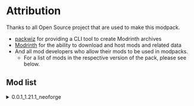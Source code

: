 # Attribution

Thanks to all Open Source project that are used to make this modpack.

- [packwiz](https://github.com/packwiz/packwiz) for providing a CLI tool to create Modrinth archives
- [Modrinth](https://modrinth.com/) for the ability to download and host mods and related data
- And all mod developers who allow their mods to be used in modpacks.
  - For a list of mods in the respective version of the pack, please see below.

## Mod list

<details>
<summary>0.0.1_1.21.1_neoforge</summary>

Thank you for providing these awesome mods!

| Mod                                                                                                       | Author                                                         | License                                                                                                                                                    | Notes                                                                                                                                                                                                                                                                                                                                                                                                                                     |
| --------------------------------------------------------------------------------------------------------- | -------------------------------------------------------------- | ---------------------------------------------------------------------------------------------------------------------------------------------------------- | ----------------------------------------------------------------------------------------------------------------------------------------------------------------------------------------------------------------------------------------------------------------------------------------------------------------------------------------------------------------------------------------------------------------------------------------- |
| [AppleSkin](https://modrinth.com/mod/appleskin)                                                           | [squeek502](https://modrinth.com/user/squeek502)               | [Unlicense](https://spdx.org/licenses/Unlicense.html)                                                                                                      | `You are welcome to add this mod to any modpack you'd like.`<br>[Source](https://modrinth.com/mod/appleskin)                                                                                                                                                                                                                                                                                                                              |
| [Architectury API](https://modrinth.com/mod/architectury-api)                                             | [architectury](https://modrinth.com/organization/architectury) | [LGPL-3.0-only](https://spdx.org/licenses/LGPL-3.0-only.html)                                                                                              |                                                                                                                                                                                                                                                                                                                                                                                                                                           |
| [BetterF3](https://modrinth.com/mod/betterf3)                                                             | [TreyRuffy](https://modrinth.com/user/TreyRuffy)               | [MIT](https://spdx.org/licenses/MIT.html)                                                                                                                  |                                                                                                                                                                                                                                                                                                                                                                                                                                           |
| [BoxLib](https://modrinth.com/mod/boxlib)                                                                 | [Boxadactle](https://modrinth.com/user/Boxadactle)             | [MIT](https://spdx.org/licenses/MIT.html)                                                                                                                  |                                                                                                                                                                                                                                                                                                                                                                                                                                           |
| [Cloth Config API](https://modrinth.com/mod/cloth-config)                                                 | [shedaniel](https://modrinth.com/user/shedaniel)               | [LGPL-3.0-only](https://spdx.org/licenses/LGPL-3.0-only.html)                                                                                              |                                                                                                                                                                                                                                                                                                                                                                                                                                           |
| [Clumps](https://modrinth.com/mod/clumps)                                                                 | [jaredlll08](https://modrinth.com/user/jaredlll08)             | [MIT](https://spdx.org/licenses/MIT.html)                                                                                                                  |                                                                                                                                                                                                                                                                                                                                                                                                                                           |
| [Continuity](https://modrinth.com/mod/continuity)                                                         | [PepperCode1](https://modrinth.com/user/PepperCode1)           | [LGPL-3.0-only](https://spdx.org/licenses/LGPL-3.0-only.html)                                                                                              |                                                                                                                                                                                                                                                                                                                                                                                                                                           |
| [Debug Keybind](https://modrinth.com/mod/debug-keybind)                                                   | [Boxadactle](https://modrinth.com/user/Boxadactle)             | [MIT](https://spdx.org/licenses/MIT.html)                                                                                                                  |                                                                                                                                                                                                                                                                                                                                                                                                                                           |
| [Dynamic Surroundings](https://modrinth.com/mod/dynamicsurroundingsfabric)                                | [OreCruncher](https://modrinth.com/user/OreCruncher)           | [MIT](https://spdx.org/licenses/MIT.html)                                                                                                                  |                                                                                                                                                                                                                                                                                                                                                                                                                                           |
| [EMI](https://modrinth.com/mod/emi)                                                                       | [Emi](https://modrinth.com/user/Emi)                           | [MIT](https://spdx.org/licenses/MIT.html)                                                                                                                  |                                                                                                                                                                                                                                                                                                                                                                                                                                           |
| [EMI Ores](https://modrinth.com/mod/emi-ores)                                                             | [Abbie](https://modrinth.com/user/Abbie)                       | [LGPL-3.0-only](https://spdx.org/licenses/LGPL-3.0-only.html)                                                                                              |                                                                                                                                                                                                                                                                                                                                                                                                                                           |
| [ExtraSounds Next](https://modrinth.com/mod/extrasoundsforge)                                             | [Arborsm](https://modrinth.com/user/Arborsm)                   | [MIT](https://spdx.org/licenses/MIT.html)                                                                                                                  |                                                                                                                                                                                                                                                                                                                                                                                                                                           |
| [Forgified Fabric API](https://modrinth.com/mod/forgified-fabric-api)                                     | [Sinytra](https://modrinth.com/organization/sinytra)           | [Apache-2.0](https://github.com/Sinytra/ForgifiedFabricAPI/blob/1.20.1/LICENSE)                                                                            |                                                                                                                                                                                                                                                                                                                                                                                                                                           |
| [Fzzy Config](https://modrinth.com/mod/fzzy-config)                                                       | [fzzyhmstrs](https://modrinth.com/user/fzzyhmstrs)             | [TDL-M](https://github.com/fzzyhmstrs/Timefall-Development-Licence-Modified)                                                                               | `Permission is granted for Modpacks to include this software as long as the copy of this software in the pack is included via a manifest which would download this software from its respective CurseForge or Modrinth page.`<br>[Source](https://github.com/fzzyhmstrs/Timefall-Development-Licence-Modified/blob/c929dbf66f3342964d6ada66cb8eace8476f608e/TimefallDevelopmentLicense-Modified-1.3.txt#L31)                              |
| [ImmediatelyFast](https://modrinth.com/mod/immediatelyfast)                                               | [RaphiMC](https://modrinth.com/user/RaphiMC)                   | [LGPL-3.0-only](https://spdx.org/licenses/LGPL-3.0-only.html)                                                                                              |                                                                                                                                                                                                                                                                                                                                                                                                                                           |
| [Jade 🔍](https://modrinth.com/mod/jade)                                                                  | [Snownee](https://modrinth.com/user/Snownee)                   | [CC-BY-NC-SA-4.0](https://spdx.org/licenses/CC-BY-NC-SA-4.0.html)                                                                                          |                                                                                                                                                                                                                                                                                                                                                                                                                                           |
| [Jade Addons (Neo/Forge)](https://modrinth.com/mod/jade-addons-forge)                                     | [Snownee](https://modrinth.com/user/Snownee)                   | [All-Rights-Reserved](https://modrinth.com/mod/jade-addons-forge)                                                                                          | `You are allowed to add this mod to your modpack, as long as the modpack is only published on CurseForge or Modrinth.`<br>[Source](https://modrinth.com/mod/jade-addons-forge)                                                                                                                                                                                                                                                            |
| [Kotlin for Forge](https://modrinth.com/mod/kotlin-for-forge)                                             | [thedarkcolour](https://modrinth.com/user/thedarkcolour)       | [LGPL-2.1-only](https://spdx.org/licenses/LGPL-2.1-only.html)                                                                                              |                                                                                                                                                                                                                                                                                                                                                                                                                                           |
| [Lithium](https://modrinth.com/mod/lithium)                                                               | [CaffeineMC](https://modrinth.com/organization/caffeinemc)     | [LGPL-3.0-only](https://spdx.org/licenses/LGPL-3.0-only.html)                                                                                              |                                                                                                                                                                                                                                                                                                                                                                                                                                           |
| [Mouse Tweaks](https://modrinth.com/mod/mouse-tweaks)                                                     | [YaLTeR](https://modrinth.com/user/YaLTeR)                     | [BSD-3-Clause](https://spdx.org/licenses/BSD-3-Clause.html)                                                                                                |                                                                                                                                                                                                                                                                                                                                                                                                                                           |
| [Noisium](https://modrinth.com/mod/noisium)                                                               | [Steveplays](https://modrinth.com/user/Steveplays)             | [LGPL-3.0-only](https://spdx.org/licenses/LGPL-3.0-only.html)                                                                                              |                                                                                                                                                                                                                                                                                                                                                                                                                                           |
| [Reese's Sodium Options](https://modrinth.com/mod/reeses-sodium-options)                                  | [FlashyReese](https://modrinth.com/user/FlashyReese)           | [MIT](https://spdx.org/licenses/MIT.html)                                                                                                                  |                                                                                                                                                                                                                                                                                                                                                                                                                                           |
| [Satisfying Buttons](https://modrinth.com/mod/satisfying-buttons)                                         | [Txni](https://modrinth.com/user/Txni)                         | [Tonis-MMC-License](https://gist.githubusercontent.com/nthxny/42d45dd915bb19af3789d498ef13b022/raw/192fc5295c5861a0df078a45fa677e7fa5596516/gistfile1.txt) | License link in Modrinth is broken.<br>`Yes, of course! you can use this mod in your modpack without asking, as long as it's downloaded from the official Curseforge or Modrinth link.`<br>[Source](https://license.txni.dev/)                                                                                                                                                                                                            |
| [Sinytra Connector](https://modrinth.com/mod/connector)                                                   | [Sinytra](https://modrinth.com/organization/sinytra)           | [MIT](https://github.com/Sinytra/Connector/blob/master/LICENSE)                                                                                            |                                                                                                                                                                                                                                                                                                                                                                                                                                           |
| [Sodium](https://modrinth.com/mod/sodium)                                                                 | [CaffeineMC](https://modrinth.com/organization/caffeinemc)     | [Polyform-Shield-1.0.0](https://github.com/CaffeineMC/sodium/blob/dev/LICENSE.md)                                                                          | `The licensor grants you an additional copyright license to make changes and new works based on the software for any permitted purpose.`<br>[Source](https://github.com/CaffeineMC/sodium/blob/dev/LICENSE.md#changes-and-new-works-license)                                                                                                                                                                                              |
| [Sodium Dynamic Lights](https://modrinth.com/mod/sodium-dynamic-lights)                                   | [Txni](https://modrinth.com/user/Txni)                         | [MIT](https://spdx.org/licenses/MIT.html)                                                                                                                  |                                                                                                                                                                                                                                                                                                                                                                                                                                           |
| [Sodium Leaf Culling](https://modrinth.com/mod/sodiumleafculling)                                         | [Txni](https://modrinth.com/user/Txni)                         | [MIT](https://spdx.org/licenses/MIT.html)                                                                                                                  |                                                                                                                                                                                                                                                                                                                                                                                                                                           |
| [Sodium Options API](https://modrinth.com/mod/sodium-options-api)                                         | [Txni](https://modrinth.com/user/Txni)                         | [LGPL-3.0-only](https://spdx.org/licenses/LGPL-3.0-only.html)                                                                                              |                                                                                                                                                                                                                                                                                                                                                                                                                                           |
| [Sodium Options Mod Compat](https://modrinth.com/mod/sodium-options-mod-compat)                           | [Txni](https://modrinth.com/user/Txni)                         | [Tonis-MMC-License](https://license.txni.dev/)                                                                                                             |                                                                                                                                                                                                                                                                                                                                                                                                                                           |
| [Subtle Effects](https://modrinth.com/mod/subtle-effects)                                                 | [MincraftEinstein](https://modrinth.com/user/MincraftEinstein) | [All-Rights-Reserved](https://modrinth.com/mod/subtle-effects)                                                                                             | `Use this mod in modpacks with credit and one or more links to any of the project pages`<br>[Source](https://modrinth.com/mod/subtle-effects)                                                                                                                                                                                                                                                                                             |
| [Tiny Item Animations](https://modrinth.com/mod/tiny-item-animations)                                     | [Trivaxy](https://modrinth.com/user/Trivaxy)                   | [LPUL](https://github.com/Trivaxy/Tiny-Item-Animations/blob/multiloader-1.21/LICENSE)                                                                      | `Feel free to use this in any modpack you wish.`<br>[Source](https://modrinth.com/mod/tiny-item-animations)                                                                                                                                                                                                                                                                                                                               |
| [Collective](https://modrinth.com/mod/collective)                                                         | [Serilum](https://modrinth.com/user/Serilum)                   | [All-Rights-Reserved](https://modrinth.com/mod/collective)                                                                                                 | `You may freely use this mod in any modpack, as long as the download remains hosted within the Modrinth ecosystem.`<br>[Source](https://modrinth.com/mod/collective)                                                                                                                                                                                                                                                                      |
| [Double Doors](https://modrinth.com/mod/double-doors)                                                     | [Serilum](https://modrinth.com/user/Serilum)                   | [All-Rights-Reserved](https://modrinth.com/mod/double-doors)                                                                                               | `You may freely use this mod in any modpack, as long as the download remains hosted within the Modrinth ecosystem.`<br>[Source](https://modrinth.com/mod/double-doors)                                                                                                                                                                                                                                                                    |
| [Shulker Box Tooltip](https://modrinth.com/mod/shulkerboxtooltip)                                         | [MisterPeModder](https://modrinth.com/user/MisterPeModder)     | [MIT](https://spdx.org/licenses/MIT.html)                                                                                                                  |                                                                                                                                                                                                                                                                                                                                                                                                                                           |
| [Client Sort](https://modrinth.com/mod/clientsort)                                                        | [TerminalMC](https://modrinth.com/organization/terminalmc)     | [Apache-2.0](https://spdx.org/licenses/Apache-2.0.html)                                                                                                    |                                                                                                                                                                                                                                                                                                                                                                                                                                           |
| [Actually Harvest](https://modrinth.com/mod/actually-harvest)                                             | [wendall911](https://modrinth.com/user/wendall911)             | [MIT](https://github.com/wendall911/ActuallyHarvest/blob/1.20.1/LICENSE)                                                                                   |                                                                                                                                                                                                                                                                                                                                                                                                                                           |
| [Better Advancements](https://modrinth.com/mod/better-advancements)                                       | [way2muchnoise](https://modrinth.com/user/way2muchnoise)       | [Dont-Be-a-Jerk](https://github.com/way2muchnoise/BetterAdvancements/blob/master/LICENSE.md)                                                               | `This means that you're free to pretty much do what you like with the the code or compiled binaries, including but not limited to: Put the code or compiled binaries into your modpack`<br>[Source](https://github.com/way2muchnoise/BetterAdvancements/blob/8668393ada27d47d77da0a335443b653b535aea8/LICENSE.md?plain=1#L6)                                                                                                              |
| [Controlling](https://modrinth.com/mod/controlling)                                                       | [jaredlll08](https://modrinth.com/user/jaredlll08)             | [MIT](https://spdx.org/licenses/MIT.html)                                                                                                                  |                                                                                                                                                                                                                                                                                                                                                                                                                                           |
| [Searchables](https://modrinth.com/mod/searchables)                                                       | [jaredlll08](https://modrinth.com/user/jaredlll08)             | [MIT](https://spdx.org/licenses/MIT.html)                                                                                                                  |                                                                                                                                                                                                                                                                                                                                                                                                                                           |
| [Easy Magic](https://modrinth.com/mod/easy-magic)                                                         | [Fuzs](https://modrinth.com/user/Fuzs)                         | [MPL-2.0](https://spdx.org/licenses/MPL-2.0.html)                                                                                                          |                                                                                                                                                                                                                                                                                                                                                                                                                                           |
| [Puzzles Lib](https://modrinth.com/mod/puzzles-lib)                                                       | [Fuzs](https://modrinth.com/user/Fuzs)                         | [MPL-2.0](https://spdx.org/licenses/MPL-2.0.html)                                                                                                          |                                                                                                                                                                                                                                                                                                                                                                                                                                           |
| [Easy Anvils](https://modrinth.com/mod/easy-anvils)                                                       | [Fuzs](https://modrinth.com/user/Fuzs)                         | [MPL-2.0](https://spdx.org/licenses/MPL-2.0.html)                                                                                                          |                                                                                                                                                                                                                                                                                                                                                                                                                                           |
| [Bridging Mod](https://modrinth.com/mod/bridging-mod)                                                     | [CloudG360](https://modrinth.com/user/CloudG360)               | [MIT](https://github.com/CloudG360/BridgingMod/blob/latest/LICENSE)                                                                                        |                                                                                                                                                                                                                                                                                                                                                                                                                                           |
| [YetAnotherConfigLib (YACL)](https://modrinth.com/mod/yacl)                                               | [isxander](https://modrinth.com/user/isxander)                 | [LGPL-3.0-or-later](https://spdx.org/licenses/LGPL-3.0-or-later.html)                                                                                      |                                                                                                                                                                                                                                                                                                                                                                                                                                           |
| [Better Days](https://modrinth.com/mod/betterdays)                                                        | [wendall911](https://modrinth.com/user/wendall911)             | [LGPL-3.0-or-later](https://github.com/wendall911/BetterDays/blob/1.19.2/LICENSE)                                                                          |                                                                                                                                                                                                                                                                                                                                                                                                                                           |
| [Areas](https://modrinth.com/mod/areas)                                                                   | [Serilum](https://modrinth.com/user/Serilum)                   | [All-Rights-Reserved](https://modrinth.com/mod/areas)                                                                                                      |                                                                                                                                                                                                                                                                                                                                                                                                                                           |
| [Random Village Names](https://modrinth.com/mod/random-village-names)                                     | [Serilum](https://modrinth.com/user/Serilum)                   | [All-Rights-Reserved](https://modrinth.com/mod/random-village-names)                                                                                       |                                                                                                                                                                                                                                                                                                                                                                                                                                           |
| [Villager Names](https://modrinth.com/mod/villager-names-serilum)                                         | [Serilum](https://modrinth.com/user/Serilum)                   | [All-Rights-Reserved](https://modrinth.com/mod/villager-names-serilum)                                                                                     |                                                                                                                                                                                                                                                                                                                                                                                                                                           |
| [3D Skin Layers](https://modrinth.com/mod/3dskinlayers)                                                   | [tr7zw](https://modrinth.com/user/tr7zw)                       | [tr7zw-Protective-License](https://github.com/tr7zw/3d-Skin-Layers/blob/1.17/LICENSE)                                                                      | `Permission is hereby granted, free of charge, to any person obtaining a copy of this software (in source or binary form) and associated documentation files (the "Software"), to use, modify and compile the Software, subject to the following conditions:`<br><br>`The Software may not be used to get a) a commercial advantage, or b) monetary compensation.`<br>[Source](https://github.com/tr7zw/3d-Skin-Layers/blob/1.17/LICENSE) |
| [Beautiful Enchanted Books [MOD EDITION]](https://modrinth.com/mod/beautiful-enchanted-books-mod-edition) | [Lupin](https://modrinth.com/user/Lupin)                       | [All-Rights-Reserved](https://modrinth.com/mod/beautiful-enchanted-books-mod-edition)                                                                      |                                                                                                                                                                                                                                                                                                                                                                                                                                           |
| [Bow Infinity Fix](https://modrinth.com/mod/bow-infinity-fix)                                             | [Parker8283](https://modrinth.com/user/Parker8283)             | [LGPL-3.0-only](https://spdx.org/licenses/LGPL-3.0-only.html)                                                                                              |                                                                                                                                                                                                                                                                                                                                                                                                                                           |

</details>
